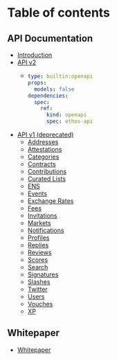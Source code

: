 # Table of contents

## API Documentation

* [Introduction](README.md)
* [API v2](api-documentation/api-v2/README.md)
  * ```yaml
    type: builtin:openapi
    props:
      models: false
    dependencies:
      spec:
        ref:
          kind: openapi
          spec: ethos-api
    ```
* [API v1 (deprecated)](content/api-v1-deprecated/README.md)
  * [Addresses](content/api-v1-deprecated/addresses.md)
  * [Attestations](content/api-v1-deprecated/attestations.md)
  * [Categories](content/api-v1-deprecated/categories.md)
  * [Contracts](content/api-v1-deprecated/contracts.md)
  * [Contributions](content/api-v1-deprecated/contributions.md)
  * [Curated Lists](content/api-v1-deprecated/curated-lists.md)
  * [ENS](content/api-v1-deprecated/ens.md)
  * [Events](content/api-v1-deprecated/events.md)
  * [Exchange Rates](content/api-v1-deprecated/exchange-rates.md)
  * [Fees](content/api-v1-deprecated/fees.md)
  * [Invitations](content/api-v1-deprecated/invitations.md)
  * [Markets](content/api-v1-deprecated/markets.md)
  * [Notifications](content/api-v1-deprecated/notifications.md)
  * [Profiles](content/api-v1-deprecated/profiles.md)
  * [Replies](content/api-v1-deprecated/replies.md)
  * [Reviews](content/api-v1-deprecated/reviews.md)
  * [Scores](content/api-v1-deprecated/scores.md)
  * [Search](content/api-v1-deprecated/search.md)
  * [Signatures](content/api-v1-deprecated/signatures.md)
  * [Slashes](content/api-v1-deprecated/slashes.md)
  * [Twitter](content/api-v1-deprecated/twitter.md)
  * [Users](content/api-v1-deprecated/users.md)
  * [Vouches](content/api-v1-deprecated/vouches.md)
  * [XP](content/api-v1-deprecated/xp.md)

## Whitepaper

* [Whitepaper](https://whitepaper.ethos.network)
